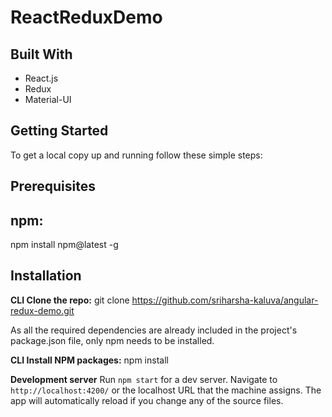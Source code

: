 # ReactReduxDemo

## Built With

- React.js
- Redux
- Material-UI

## Getting Started
To get a local copy up and running follow these simple steps:

## Prerequisites

## npm:
npm install npm@latest -g

## Installation

**CLI Clone the repo:**
git clone https://github.com/sriharsha-kaluva/angular-redux-demo.git

As all the required dependencies are already included in the project's package.json file, only npm needs to be installed.

**CLI Install NPM packages:**
npm install

**Development server**
Run `npm start` for a dev server. Navigate to `http://localhost:4200/` or the localhost URL that the machine assigns. The app will automatically reload if you change any of the source files.
